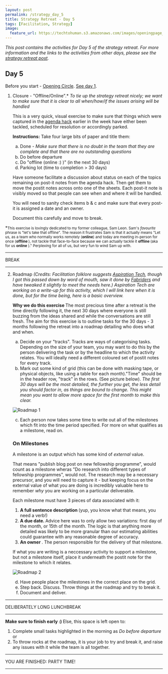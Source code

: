 ```yaml
---
layout: post
permalink: /strategy_day_5
title: Strategy Retreat - Day 5 
tags: [Facilitation, Strategy]
image: 
  feature_url: https://techtohuman.s3.amazonaws.com/images/openingpage_montage.jpeg
---
```


<em>This post contains the activities for Day 5 of the strategy retreat. For more information and the links to the activities from other days, please see the [strategy retreat post](https://techtohuman.com/strategy_retreat/).</em> 

## Day 5

Before you start - <a href="http://facilitation.aspirationtech.org/index.php?title=Facilitation:Opening_Circle" target="_blank">Opening Circle</a>. <a href="https://techtohuman.com/strategy_day_1">See day 1</a>. 

<ol> 
	<li>Closure - "Offline/Online".&#42; <em>To tie up the strategy retreat nicely; we want to make sure that it is clear to all when/how/if the issues arising will be handled</em> <p>This is a very quick, visual exercise to make sure that things which were captured in the <a href="https://techtohuman.com/strategy_day_1/#output1">agenda hack</a> earlier in the week have either been tackled, scheduled for resolution or accordingly parked. </p>
	<p><strong>Instructions:</strong> Take four large bits of paper and title them: 
		<ol type="a">
			<li> Done - <em>Make sure that there is no doubt in the team that they are complete and that there are no outstanding questions</em> </li> 
			<li> Do before departure </li> 
			<li> Do "offline (online :) )" (in the next 30 days)</li> 
			<li> Parking lot (time to completion > 30 days)</li> 
		</ol> </p>
	Have someone facilitate a discussion about status on each of the topics remaining on post-it notes from the agenda hack. Then get them to move the postit notes across onto one of the sheets. Each post-it note is visibly moved so that people can see when and where it will be handled. <p>
You will need to sanity check items b & c and make sure that every post-it is assigned a date and an owner. </p>
Document this carefully and move to break.</li>
</ol> 



&#42;<small>This exercise is lovingly dedicated to my former colleague, Sam Leon. Sam's <em>favourite</em> phrase is "let's take that offline". The reason it frustrates Sam is that it actually means "Let us, as a team who normally works remotely (<strong>online</strong>) and today are meeting in-person for once (<strong>offline </strong>), not tackle that face-to-face because we can actually tackle it <strong>offline </strong> (aka for us <strong> online</strong> )." Perplexing for all of us, but very fun to wind Sam up with.  </small>


* * *
BREAK 

* * *

<ol start="2">
 <li> Roadmap <em>(Credits: Facilitation folklore suggests <a href="https://aspirationtech.org/">Aspiration Tech</a>, though I got this passed down by word of mouth, saw it done by <a href="http://www.fabriders.net/">Fabriders</a> and have tweaked it slightly to meet the needs here.) Aspiration Tech are working on a write-up for this activity, which I will link here when it is done, but for the time being, here is a basic overview. </em>
 	<p><strong> Why we do this exercise </strong>The most precious time after a retreat is the time directly following it, the next 30 days where everyone is still buzzing from the ideas shared and while the conversations are still fresh. The aim for this exercise is to outline tasks for the 30 days - 3 months following the retreat into a roadmap detailing who does what and when. </p> 

<ol type="a">
	<li> Decide on your "tracks". Tracks are ways of categorising tasks. Depending on the size of your team, you may want to do this by the person delivering the task or by the headline to which the activity relates. You will ideally need a different coloured set of postit notes for every track. </li>
	<li> Mark out some kind of grid (this can be done with masking tape, or physical objects, like using a table for each month)."Time" should be in the header row, "track" in the rows. (See picture below). <em>The first 30 days will be the most detailed, the further you get, the less detail you should factor in, as things are bound to change. This might mean you want to allow more space for the first month to make this clear. </em></li> 

</oL>
<p>
<img src="https://techtohuman.s3.amazonaws.com/images/roadmap_1.PNG" alt="Roadmap 1">
</p>
<ol type="a" start="3">
	<li><p>Each person now takes some time to write out all of the milestones which fit into the time period specified. For more on what qualifies as a milestone, read on.</p></li>
</ol>	

<p>
<div class="well"> 
	<h3>On Milestones</h3> 

A milestone is an output which has some kind of <em>external</em> value. 

<p>That means "publish blog post on new fellowship programme", would count as a milestone wheras "Do research into different types of fellowship programmes", would not. The research may be a necessary precursor, and you will need to capture it - but keeping focus on the external value of what you are doing is incredibly valuable here to remember <em>why</em> you are working on a particular deliverable. </p> 

Each milestone must have 3 pieces of data associated with it: 

<ol>
	<li> <strong> A full sentence description </strong> (yup, you know what that means, you need a verb!) </li> 
	<li> <strong> A due date. </strong>  Advice here was to only allow two variations: first day of the month, or 15th of the month. The logic is that anything more detailed was likely to be more granular than our estimating abilities could guarantee with any reasonable degree of accuracy. </li> 
	<li> <strong> An owner </strong>. The person responsible for the delivery of that milestone.</li> 
</ol> 

If what you are writing is a neccessary activity to support a milestone, but not a milestone itself, place it underneath the  postit note for the milestone to which it relates. 

</div> 
</p>
<p>
<img src="https://techtohuman.s3.amazonaws.com/images/roadmap_2.PNG" alt="Roadmap 2">
</p>

<ol type="a" start="4">
	<li>Have people place the milestones in the correct place on the grid. </li>
	<li> Step back. Discuss. Throw things at the roadmap and try to break it. </li> 
	<li> Document and deliver. </li> 
</ol> 

 </li> 

</ol> 

* * *

DELIBERATELY LONG LUNCHBREAK 

* * *

<strong> Make sure to finish early :) </strong> Else, this space is left open to:

1. Complete small tasks highlighted in the morning as <em> Do before departure </em> or 
2. To throw rocks at the roadmap, it is your job to try and break it, and raise any issues with it while the team is all together.  


* * *
YOU ARE FINISHED: PARTY TIME! 

* * *